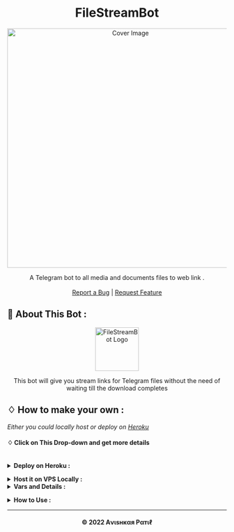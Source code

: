 <h1 align="center">FileStreamBot</h1>
<p align="center">
  <a href="https://github.com/Avipatilpro/FileStreamBot">
    <img src="https://socialify.git.ci/avipatilpro/FileStreamBot/image?description=1&descriptionEditable=Telegram%20File%20to%20Link%20Fastest%20Bot%20%2C%20also%20used%20for%20Movies%20streaming%20Generate%20Direct%20Links&font=KoHo&forks=1&logo=https%3A%2F%2Fi.ibb.co%2FZJzJ9Hq%2Flink-3x.png&pattern=Brick%20Wall&stargazers=1&theme=Dark" alt="Cover Image" width="550">
  </a>
  
  <p align="center">
    A Telegram bot to all media and documents files to web link .
    <br />
   </strong></a>
    <br />
    <a href="https://github.com/Avipatilpro/FileStreamBot/issues">Report a Bug</a>
    |
    <a href="https://github.com/Avipatilpro/FileStreamBot/issues">Request Feature</a>
  </p>
</p>


## 🍁 About This Bot :

<p align="center">
    <a href="https://github.com/Avipatilpro/FileStreamBot">
        <img src="https://i.ibb.co/ZJzJ9Hq/link-3x.png" height="100" width="100" alt="FileStreamBot Logo">
    </a>
</p>
<p align='center'>
    This bot will give you stream links for Telegram files without the need of waiting till the download completes
</p>


## ♢ How to make your own :

<i>Either you could locally host or deploy on [Heroku](https://heroku.com)</i>

#### ♢ Click on This Drop-down and get more details

<br>
<details>
  <summary><b>Deploy on Heroku :</b></summary>


1. Fork This Repo
2. Click on Deploy Easily

<h4> So Follow Above Steps 👆 and then also deply other wise not work</h4>

Press the below button to Fast deploy on Heroku

[![Deploy](https://www.herokucdn.com/deploy/button.svg)]("https://heroku.com/deploy?template=https://github.com/Mohan-madhu/newstreamtn")

then goto the <a href="#mandatory-vars">variables tab</a> for more info on setting up environmental variables. </details>


<details>
  <summary><b>Host it on VPS Locally :</b></summary>


```py
git clone https://github.com/avipatilpro/FileStreamBot
cd FileStreamBot
virtualenv -p /usr/bin/python3 venv
. ./venv/bin/activate
pip install -r requirements.txt
python3 -m WebStreamer
```

and to stop the whole bot,
 do <kbd>CTRL</kbd>+<kbd>C</kbd>

Setting up things

If you're on Heroku, just add these in the Environmental Variables
or if you're Locally hosting, create a file named `.env` in the root directory and add all the variables there.
An example of `.env` file:

```py
API_ID=12345
API_HASH=esx576f8738x883f3sfzx83
BOT_TOKEN=55838383:yourtbottokenhere
BIN_CHANNEL=-100
PORT=8080
FQDN=your_server_ip
OWNER_ID=your_user_id
DATABASE_URL=mongodb_uri
```
  </details>

<details>
  <summary><b>Vars and Details :</b></summary>

`API_ID` : Goto [my.telegram.org](https://my.telegram.org) to obtain this.

`API_HASH` : Goto [my.telegram.org](https://my.telegram.org) to obtain this.

`BOT_TOKEN` : Get the bot token from [@BotFather](https://telegram.dog/BotFather)

`BIN_CHANNEL` : Create a new channel (private/public), add [@missrose_bot](https://telegram.dog/MissRose_bot) as admin to the channel and type /id. Now copy paste the ID into this field.

`OWNER_ID` : Your Telegram User ID

`DATABASE_URL` : MongoDB URI for saving User IDs when they first Start the Bot. We will use that for Broadcasting to them. I will try to add more features related with Database. If you need help to get the URI you can ask in [Me Telegram](https://t.me/Avishkarpatil).

 Option Vars

`UPDATES_CHANNEL` : Put a Public Channel Username, so every user have to Join that channel to use the bot. Must add bot to channel as Admin to work properly.

`BANNED_CHANNELS` : Put IDs of Banned Channels where bot will not work. You can add multiple IDs & separate with <kbd>Space</kbd>.

`SLEEP_THRESHOLD` : Set a sleep threshold for flood wait exceptions happening globally in this telegram bot instance, below which any request that raises a flood wait will be automatically invoked again after sleeping for the required amount of time. Flood wait exceptions requiring higher waiting times will be raised. Defaults to 60 seconds.

`WORKERS` : Number of maximum concurrent workers for handling incoming updates. Defaults to `3`

`PORT` : The port that you want your webapp to be listened to. Defaults to `8080`

`WEB_SERVER_BIND_ADDRESS` : Your server bind adress. Defauls to `0.0.0.0`

`NO_PORT` : If you don't want your port to be displayed. You should point your `PORT` to `80` (http) or `443` (https) for the links to work. Ignore this if you're on Heroku.

`FQDN` :  A Fully Qualified Domain Name if present. Defaults to `WEB_SERVER_BIND_ADDRESS` </details>

<details>
  <summary><b>How to Use :</b></summary>

:warning: **Before using the  bot, don't forget to add the bot to the `BIN_CHANNEL` as an Admin**
 
`/start` : To check if the bot is alive or not.

To get an instant stream link, just forward any media to the bot and boom, its fast af.

### Channel Support
Bot also Supported with Channels. Just add bot Channel as Admin. If any new file comes in Channel it will edit it with **Get Download Link** Button. </details>


---
<h4 align='center'>© 2022 Aνιѕнкαя Pαтιℓ</h4>

<!-- DO NOT REMOVE THIS CREDIT 🤬 🤬 -->


